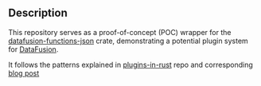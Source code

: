 ## Description
This repository serves as a proof-of-concept (POC) wrapper for the [datafusion-functions-json](https://crates.io/crates/datafusion-functions-json) crate, demonstrating a potential plugin system for [DataFusion](https://datafusion.apache.org/).

It follows the patterns explained in [plugins-in-rust](https://github.com/Michael-F-Bryan/plugins_in_rust) repo and 
corresponding [blog post](https://adventures.michaelfbryan.com/posts/plugins-in-rust/)